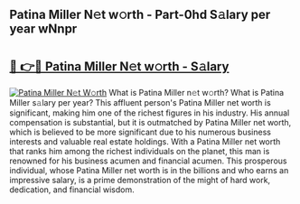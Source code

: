 ## Patina Miller N𝚎t w𝚘rth - Part-0hd S𝚊lary per year wNnpr

# <h2><a href="http://gc2grr.nevu.top/?p=Patina+Miller">🔗 👉🔴 Patina Miller N𝚎t w𝚘rth - S𝚊lary</a></h2>

[![Patina Miller N𝚎t W𝚘rth](https://i.imgur.com/Oavwk0R.jpeg)](http://gc2grr.nevu.top/?p=Patina+Miller)
What is Patina Miller n𝚎t w𝚘rth? What is Patina Miller s𝚊lary per year?
This affluent person's Patina Miller net worth is significant, making him one of the richest figures in his industry. His annual compensation is substantial, but it is outmatched by Patina Miller net worth, which is believed to be more significant due to his numerous business interests and valuable real estate holdings. With a Patina Miller net worth that ranks him among the richest individuals on the planet, this man is renowned for his business acumen and financial acumen. This prosperous individual, whose Patina Miller net worth is in the billions and who earns an impressive salary, is a prime demonstration of the might of hard work, dedication, and financial wisdom.
